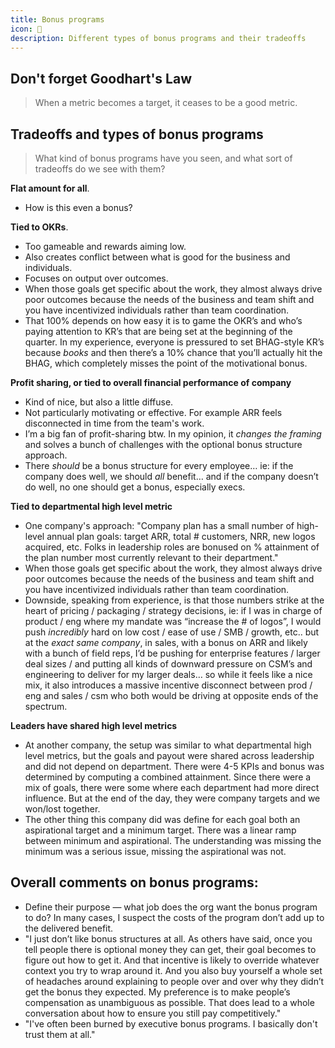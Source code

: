 ```yaml
---
title: Bonus programs
icon: 🎁
description: Different types of bonus programs and their tradeoffs
---
```


## Don't forget Goodhart's Law

> When a metric becomes a target, it ceases to be a good metric.

## Tradeoffs and types of bonus programs

> What kind of bonus programs have you seen, and what sort of tradeoffs do we see with them?

**Flat amount for all**.

* How is this even a bonus?

**Tied to OKRs**.

* Too gameable and rewards aiming low.
* Also creates conflict between what is good for the business and individuals.
* Focuses on output over outcomes.
* When those goals get specific about the work, they almost always drive poor outcomes because the needs of the business and team shift and you have incentivized individuals rather than team coordination.
* That 100% depends on how easy it is to game the OKR’s and who’s paying attention to KR’s that are being set at the beginning of the quarter. In my experience, everyone is pressured to set BHAG-style KR’s because *books* and then there’s a 10% chance that you’ll actually hit the BHAG, which completely misses the point of the motivational bonus.

**Profit sharing, or tied to overall financial performance of company**

* Kind of nice, but also a little diffuse.
* Not particularly motivating or effective. For example ARR feels disconnected in time from the team's work.
* I’m a big fan of profit-sharing btw. In my opinion, it *changes the framing* and solves a bunch of challenges with the optional bonus structure approach.
* There *should* be a bonus structure for every employee… ie: if the company does well, we should *all* benefit… and if the company doesn’t do well, no one should get a bonus, especially execs.

**Tied to departmental high level metric**

* One company's approach: "Company plan has a small number of high-level annual plan goals: target ARR, total # customers, NRR, new logos acquired, etc. Folks in leadership roles are bonused on % attainment of the plan number most currently relevant to their department."
* When those goals get specific about the work, they almost always drive poor outcomes because the needs of the business and team shift and you have incentivized individuals rather than team coordination.
* Downside, speaking from experience, is that those numbers strike at the heart of pricing / packaging / strategy decisions, ie: if I was in charge of product / eng where my mandate was “increase the # of logos”, I would push *incredibly* hard on low cost / ease of use / SMB / growth, etc.. but at the *exact same company*, in sales, with a bonus on ARR and likely with a bunch of field reps, I’d be pushing for enterprise features / larger deal sizes / and putting all kinds of downward pressure on CSM’s and engineering to deliver for my larger deals… so while it feels like a nice mix, it also introduces a massive incentive disconnect between prod / eng and sales / csm who both would be driving at opposite ends of the spectrum.

**Leaders have shared high level metrics**

* At another company, the setup was similar to what departmental high level metrics, but the goals and payout were shared across leadership and did not depend on department. There were 4-5 KPIs and bonus was determined by computing a combined attainment. Since there were a mix of goals, there were some where each department had more direct influence. But at the end of the day, they were company targets and we won/lost together.
* The other thing this company did was define for each goal both an aspirational target and a minimum target. There was a linear ramp between minimum and aspirational. The understanding was missing the minimum was a serious issue, missing the aspirational was not.

## Overall comments on bonus programs:

* Define their purpose — what job does the org want the bonus program to do? In many cases, I suspect the costs of the program don’t add up to the delivered benefit.
* "I just don’t like bonus structures at all. As others have said, once you tell people there is optional money they can get, their goal becomes to figure out how to get it. And that incentive is likely to override whatever context you try to wrap around it. And you also buy yourself a whole set of headaches around explaining to people over and over why they didn’t get the bonus they expected. My preference is to make people’s compensation as unambiguous as possible. That does lead to a whole conversation about how to ensure you still pay competitively."
* "I've often been burned by executive bonus programs. I basically don't trust them at all."
